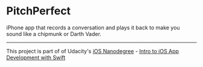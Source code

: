 # PitchPerfect
iPhone app that records a conversation and plays it back to make you sound like a chipmunk or Darth Vader.


---
This project is part of of Udacity's [iOS Nanodegree](https://www.udacity.com/course/nd003) - [Intro to iOS App Development with Swift](https://www.udacity.com/course/ud585)
